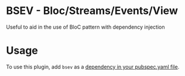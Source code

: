 # BSEV - Bloc/Streams/Events/View

Useful to aid in the use of BloC pattern with dependency injection

# Usage
To use this plugin, add `bsev` as a [dependency in your pubspec.yaml file](https://flutter.io/platform-plugins/).